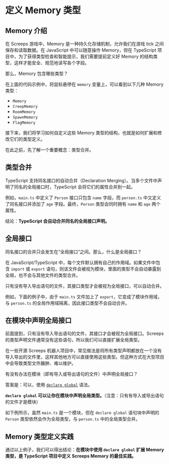 # 定义 Memory 类型

## Memory 介绍

在 Screeps 游戏中，Memory 是一种持久化存储机制，允许我们在游戏 tick 之间保存和读取数据。在 JavaScript 中可以随意操作 Memory，但在 TypeScript 项目中，为了获得类型检查和智能提示，我们需要提前定义好 Memory 的结构类型，这样才能安全、规范地读写各个字段。

那么，Memory 包含哪些类型？

<CodeEditor title="Screeps中的Memory类型" :model-options="memoryTypesOptions" :editor-styles="{height: '180px'}"></CodeEditor>

在上面的代码示例中，将鼠标悬停在 `memory` 变量上，可以看到以下几种 Memory 类型：

- `Memory`
- `CreepMemory`
- `RoomMemory`
- `SpawnMemory`
- `FlagMemory`

接下来，我们将学习如何自定义这些 Memory 类型的结构，也就是如何扩展和修改它们的类型定义。

在此之前，先了解一个重要概念：类型合并。

## 类型合并

TypeScript 支持同名接口的自动合并（Declaration Merging）。当多个文件中声明了同名的全局接口时，TypeScript 会将它们的属性合并到一起。

例如，`main.ts` 中定义了 `Person` 接口只包含 `name` 字段，而 `person.ts` 中又定义了同名接口并添加了 `age` 字段。最终，`Person` 类型会同时拥有 `name` 和 `age` 两个属性。

结论：**TypeScript 会自动合并同名的全局接口声明。**

<CodeEditor title="同名全局接口的声明合并" :model-options="typeMergeOptions" :editor-styles="{height: '150px'}"></CodeEditor>

## 全局接口

同名接口的合并只会发生在“全局接口”之间。那么，什么是全局接口？

在 JavaScript/TypeScript 中，每个文件默认拥有自己的作用域。如果文件中包含 `import` 或 `export` 语句，则该文件会被视为模块，里面的类型不会自动暴露到全局，也不会与其他文件的类型合并。

只有没有导入导出语句的文件，其接口类型才会被视为全局接口，可以自动合并。

例如，下面的例子中，由于 `main.ts` 文件加上了 `export`，它变成了模块作用域，与 `person.ts` 的全局作用域隔离，因此接口类型不会自动合并。

<CodeEditor title="模块作用域与全局作用域" :model-options="moduleTypeOptions" :editor-styles="{height: '200px'}"></CodeEditor>

## 在模块中声明全局接口

前面提到，只有没有导入导出语句的文件，其接口才会被视为全局接口。Screeps 的类型声明文件通常没有这些语句，所以我们可以直接扩展全局类型。

在一些开源 Screeps 机器人项目中，常见做法是将所有类型声明都放在一个没有导入导出的文件里，这样其他地方可以直接使用这些类型。但这种方式在大型项目中会导致类型文件臃肿、难以维护。

有没有办法在模块（即有导入或导出语句的文件）中声明全局接口？

答案是：可以，使用 [`declare global`](https://www.typescriptlang.org/docs/handbook/declaration-merging.html#global-augmentation) 语法。

**`declare global` 可以让你在模块中声明全局类型。**（注意：只有有导入或导出语句的文件才是模块）

如下例所示，虽然 `main.ts` 是一个模块，但在 `declare global` 语句块中声明的 `Person` 类型依然会作为全局类型，与 `person.ts` 中的全局类型合并。

<CodeEditor title="模块中声明全局接口" :model-options="moduleDeclareGlobalOptions" :editor-styles="{height: '220px'}"></CodeEditor>

## Memory 类型定义实践

通过以上例子，我们可以得出结论：**在模块中使用 `declare global` 扩展 Memory 类型，是 TypeScript 项目中定义 Screeps Memory 的最佳实践。**

<CodeEditor title="Screeps中定义Memory" :model-options="screepsMemoryOptions" :editor-styles="{height: '250px'}"></CodeEditor>

<script setup>
import {CodeEditor} from '@components/monaco-editor'

const codeMemoryTypes = `const memory = Memory; // Memory
const creepMemory = Game.creeps[""].memory; // CreepMemory
const roomMemory = Game.rooms[""].memory; // RoomMemory
const spawnMemory = Game.spawns[""].memory; // SpawnMemory
const flagMemory = Game.flags[""].memory; // FlagMemory
`
const memoryTypesOptions = [
    {
        value: codeMemoryTypes,
        language: 'typescript',
        path: 'main.ts',
    },
]

const typeMergeOptions = [
    {
        value: `interface Person {
    name: string;
}
const p: Person = {
    name: "John"
};
`,
        language: 'typescript',
        path: 'main.ts',
    },
    {
        value: `
interface Person {
    age: number;
}
`,
        language: 'typescript',
        path: 'person.ts',
    }
]

const moduleTypeOptions = [
   {...typeMergeOptions[0], value: typeMergeOptions[0].value + '\nexport {}'},
   {...typeMergeOptions[1]}
] 

const moduleDeclareGlobalOptions = [
    {
        value: `declare global {
    interface Person {
        name: string;
    }
}
const p: Person = {
    name: "John"
};
export {}
`,
        language: 'typescript',
        path: 'main.ts',
    },
    {...typeMergeOptions[1]}
]

const screepsMemoryOptions = [
    {
        value: `declare global {
    interface Memory {
        myData: string;
    }
}


// 注意：只有有导入或导出语句的文件才是模块
// declare global 语法只能在模块中使用
export {}
`,
        language: 'typescript',
        path: 'types.ts',
    },
    {
        value: `Memory.myData = "Hello World";
`,
        language: 'typescript',
        path: 'test.ts',
    }
]

</script>
